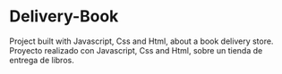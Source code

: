 # Delivery-Book

Project built with Javascript, Css and Html, about a book delivery store.
Proyecto realizado con Javascript, Css and Html, sobre un tienda de entrega de libros.
